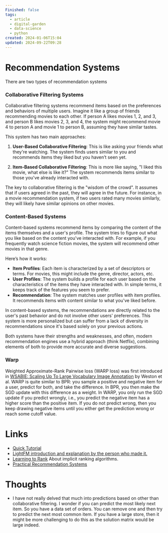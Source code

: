 ```yaml
---
Finished: false
tags:
  - article
  - digital-garden
  - data-science
  - python
created: 2024-01-06T15:04
updated: 2024-09-22T09:28
---
```




# Recommendation Systems
There are two types of recommendation systems

### Collaborative Filtering Systems

Collaborative filtering systems recommend items based on the preferences and behaviors of multiple users. Imagine it like a group of friends recommending movies to each other. If person A likes movies 1, 2, and 3, and person B likes movies 2, 3, and 4, the system might recommend movie 4 to person A and movie 1 to person B, assuming they have similar tastes.

This system has two main approaches:

1. **User-Based Collaborative Filtering**: This is like asking your friends what they're watching. The system finds users similar to you and recommends items they liked but you haven’t seen yet.
    
2. **Item-Based Collaborative Filtering**: This is more like saying, "I liked this movie, what else is like it?" The system recommends items similar to those you've already interacted with.
    

The key to collaborative filtering is the "wisdom of the crowd". It assumes that if users agreed in the past, they will agree in the future. For instance, in a movie recommendation system, if two users rated many movies similarly, they will likely have similar opinions on other movies.

### Content-Based Systems

Content-based systems recommend items by comparing the content of the items themselves and a user's profile. The system tries to figure out what you like based on the content you've interacted with. For example, if you frequently watch science fiction movies, the system will recommend other movies in that genre.

Here’s how it works:

- **Item Profiles**: Each item is characterized by a set of descriptors or terms. For movies, this might include the genre, director, actors, etc.
- **User Profiles**: The system builds a profile for each user based on the characteristics of the items they have interacted with. In simple terms, it keeps track of the features you seem to prefer.
- **Recommendation**: The system matches user profiles with item profiles. It recommends items with content similar to what you've liked before.

In content-based systems, the recommendations are directly related to the user's past behavior and do not involve other users' preferences. This system is more personalized but can suffer from a lack of diversity in recommendations since it's based solely on your previous actions.

Both systems have their strengths and weaknesses, and often, modern recommendation engines use a hybrid approach (think Netflix), combining elements of both to provide more accurate and diverse suggestions.


### Warp
Weighted Approximate-Rank Pairwise loss (WARP loss) was first introduced in [WSABIE: Scaling Up To Large Vocabulary Image Annotation](http://www.thespermwhale.com/jaseweston/papers/wsabie-ijcai.pdf) by Weston et al. WARP is quite similar to BPR: you sample a positive and negative item for a user, predict for both, and take the difference. In BPR, you then make the SGD update with this difference as a weight. In WARP, you only run the SGD update if you predict wrongly, i.e., you predict the negative item has a higher score than the positive item. If you do not predict wrong, then you keep drawing negative items until you either get the prediction wrong or reach some cutoff value.

# Links
- [Quick Tutorial](https://www.youtube.com/watch?v=9gBC9R-msAk) 
- [LightFM introduction and explanation by the person who made it. ](https://youtu.be/EgE0DUrYmo8?si=zh6W72ArlmTgK2es)
- [Learning to Rank](https://www.ethanrosenthal.com/2016/11/07/implicit-mf-part-2/) About implicit ranking algorithms. 
- [Practical Recommendation Systems](../../Books/Book%20Reviews/Machine%20Learning/Modeling/Practical%20Recommendation%20Systems.md)

# Thoughts 
- I have not really delved that much into predictions based on other than collaborative filtering. I wonder if you can predict the most likely next item. So you have a data set of orders. You can remove one and then try to predict the next most common item. If you have a large store, then it might be more challenging to do this as the solution matrix would be large indeed. 


